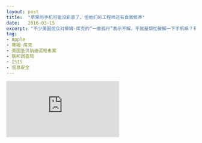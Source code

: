 ```yaml
---
layout: post
title:  "苹果的手机可能没新意了，但他们的工程师还有自我修养"
date:   2016-03-15
excerpt: "不少美国民众对蒂姆·库克的“一意孤行”表示不解。不就是帮忙破解一下手机嘛？有什么不行的？而且凶手是坏人啊！就开一个手机有什么大不了的？"
tag:
- Apple
- 蒂姆·库克
- 美国圣贝纳迪诺枪击案
- 联邦调查局
- ISIS
- 信息安全
---
```


<iframe src="https://zhuanlan.zhihu.com/p/20668923?refer=theglobus" frameborder="0" allowfullscreen onload="this.width=screen.width*0.3;this.height=screen.height;"></iframe>